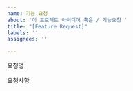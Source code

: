 ```yaml
---
name: 기능 요청
about: '이 프로젝트 아이디어 혹은 / 기능요청 '
title: "[Feature Request]"
labels: ''
assignees: ''

---
```


요청명


요청사항
